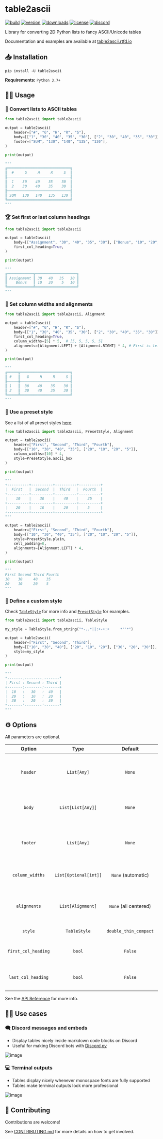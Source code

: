 # table2ascii

[![build](https://img.shields.io/github/workflow/status/DenverCoder1/table2ascii/Python%20application/main)](https://github.com/DenverCoder1/table2ascii/actions/workflows/python-app.yml)
[![version](https://img.shields.io/pypi/v/table2ascii)](https://pypi.org/project/table2ascii/)
[![downloads](https://static.pepy.tech/personalized-badge/table2ascii?period=total&left_color=grey&right_color=blue&left_text=downloads)](https://pepy.tech/project/table2ascii)
[![license](https://img.shields.io/pypi/l/table2ascii)](https://github.com/DenverCoder1/table2ascii/blob/main/LICENSE)
[![discord](https://img.shields.io/discord/819650821314052106?color=5865F2&logo=discord&logoColor=white "Dev Pro Tips Discussion & Support Server")](https://discord.gg/fPrdqh3Zfu)

Library for converting 2D Python lists to fancy ASCII/Unicode tables

Documentation and examples are available at [table2ascii.rtfd.io](https://table2ascii.readthedocs.io/)

## 📥 Installation

`pip install -U table2ascii`

**Requirements:** `Python 3.7+`

## 🧑‍💻 Usage

### 🚀 Convert lists to ASCII tables

```py
from table2ascii import table2ascii

output = table2ascii(
    header=["#", "G", "H", "R", "S"],
    body=[["1", "30", "40", "35", "30"], ["2", "30", "40", "35", "30"]],
    footer=["SUM", "130", "140", "135", "130"],
)

print(output)

"""
╔═════════════════════════════╗
║  #     G     H     R     S  ║
╟─────────────────────────────╢
║  1    30    40    35    30  ║
║  2    30    40    35    30  ║
╟─────────────────────────────╢
║ SUM   130   140   135   130 ║
╚═════════════════════════════╝
"""
```

### 🏆 Set first or last column headings

```py
from table2ascii import table2ascii

output = table2ascii(
    body=[["Assignment", "30", "40", "35", "30"], ["Bonus", "10", "20", "5", "10"]],
    first_col_heading=True,
)

print(output)

"""
╔════════════╦═══════════════════╗
║ Assignment ║ 30   40   35   30 ║
║    Bonus   ║ 10   20    5   10 ║
╚════════════╩═══════════════════╝
"""
```

### 📰 Set column widths and alignments

```py
from table2ascii import table2ascii, Alignment

output = table2ascii(
    header=["#", "G", "H", "R", "S"],
    body=[["1", "30", "40", "35", "30"], ["2", "30", "40", "35", "30"]],
    first_col_heading=True,
    column_widths=[5] * 5,  # [5, 5, 5, 5, 5]
    alignments=[Alignment.LEFT] + [Alignment.RIGHT] * 4, # First is left, remaining 4 are right
)

print(output)

"""
╔═════╦═══════════════════════╗
║ #   ║   G     H     R     S ║
╟─────╫───────────────────────╢
║ 1   ║  30    40    35    30 ║
║ 2   ║  30    40    35    30 ║
╚═════╩═══════════════════════╝
"""
```

### 🎨 Use a preset style

See a list of all preset styles [here](https://table2ascii.readthedocs.io/en/latest/styles.html).

```py
from table2ascii import table2ascii, PresetStyle, Alignment

output = table2ascii(
    header=["First", "Second", "Third", "Fourth"],
    body=[["10", "30", "40", "35"], ["20", "10", "20", "5"]],
    column_widths=[10] * 4,
    style=PresetStyle.ascii_box
)

print(output)

"""
+----------+----------+----------+----------+
|  First   |  Second  |  Third   |  Fourth  |
+----------+----------+----------+----------+
|    10    |    30    |    40    |    35    |
+----------+----------+----------+----------+
|    20    |    10    |    20    |    5     |
+----------+----------+----------+----------+
"""

output = table2ascii(
    header=["First", "Second", "Third", "Fourth"],
    body=[["10", "30", "40", "35"], ["20", "10", "20", "5"]],
    style=PresetStyle.plain,
    cell_padding=0,
    alignments=[Alignment.LEFT] * 4,
)

print(output)

"""
First Second Third Fourth
10    30     40    35    
20    10     20    5      
"""
```

### 🎲 Define a custom style

Check [`TableStyle`](https://github.com/DenverCoder1/table2ascii/blob/main/table2ascii/table_style.py) for more info and [`PresetStyle`](https://github.com/DenverCoder1/table2ascii/blob/main/table2ascii/preset_style.py) for examples.

```py
from table2ascii import table2ascii, TableStyle

my_style = TableStyle.from_string("*-..*||:+-+:+     *''*")

output = table2ascii(
    header=["First", "Second", "Third"],
    body=[["10", "30", "40"], ["20", "10", "20"], ["30", "20", "30"]],
    style=my_style
)

print(output)

"""
*-------.--------.-------*
| First : Second : Third |
+-------:--------:-------+
|  10   :   30   :  40   |
|  20   :   10   :  20   |
|  30   :   20   :  30   |
*-------'--------'-------*
"""
```

## ⚙️ Options

All parameters are optional.

|       Option        |         Type          |        Default        |                                    Description                                    |
| :-----------------: | :-------------------: | :-------------------: | :-------------------------------------------------------------------------------: |
|      `header`       |      `List[Any]`      |        `None`         | First table row seperated by header row seperator. Values should support `str()`. |
|       `body`        |   `List[List[Any]]`   |        `None`         |  List of rows for the main section of the table. Values should support `str()`.   |
|      `footer`       |      `List[Any]`      |        `None`         | Last table row seperated by header row seperator. Values should support `str()`.  |
|   `column_widths`   | `List[Optional[int]]` |  `None` (automatic)   |                List of column widths in characters for each column                |
|    `alignments`     |   `List[Alignment]`   | `None` (all centered) | Column alignments<br/>(ex. `[Alignment.LEFT, Alignment.CENTER, Alignment.RIGHT]`) |
|       `style`       |     `TableStyle`      | `double_thin_compact` |                         Table style to use for the table                          |
| `first_col_heading` |        `bool`         |        `False`        |         Whether to add a heading column seperator after the first column          |
| `last_col_heading`  |        `bool`         |        `False`        |         Whether to add a heading column seperator before the last column          |

See the [API Reference](https://table2ascii.readthedocs.io/en/latest/api.html) for more info.

## 👨‍🎨 Use cases

### 🗨️ Discord messages and embeds

-   Display tables nicely inside markdown code blocks on Discord
-   Useful for making Discord bots with [Discord.py](https://github.com/Rapptz/discord.py)

![image](https://user-images.githubusercontent.com/20955511/116203248-2973c600-a744-11eb-97d8-4b75ed2845c9.png)

### 💻 Terminal outputs

-   Tables display nicely whenever monospace fonts are fully supported
-   Tables make terminal outputs look more professional

![image](https://user-images.githubusercontent.com/20955511/116204490-802dcf80-a745-11eb-9b4a-7cef49f23958.png)

## 🤗 Contributing

Contributions are welcome!

See [CONTRIBUTING.md](https://github.com/DenverCoder1/table2ascii/blob/main/CONTRIBUTING.md) for more details on how to get involved.
